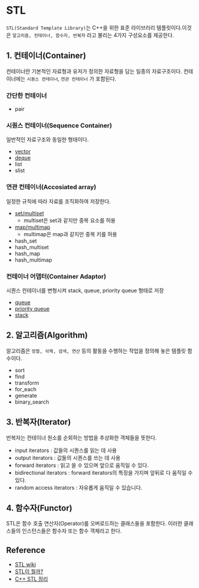 # STL
`STL(Standard Template Library)`는 C++을 위한 표준 라이브러리 템플릿이다.이것은 `알고리즘, 컨테이너, 함수자, 반복자` 라고 불리는 4가지 구성요소를 제공한다.

## 1. 컨테이너(Container)
컨테이너란 기본적인 자료형과 유저가 정의한 자료형을 담는 일종의 자료구조이다. 컨테이너에는 `시퀀스 컨테이너`, `연관 컨테이너` 가 포함된다. 

### 간단한 컨테이너
* pair

### 시퀀스 컨테이너(Sequence Container)
일반적인 자료구조와 동일한 형태이다.
* [vector](./vector.md) 
* [deque](./deque.md)
* list
* slist

### 연관 컨테이너(Accosiated array)
일정한 규칙에 따라 자료를 조직화하여 저장한다.
* [set/multiset](./set_multiset.md) 
    * multiset은 set과 같지만 중복 요소를 허용
* [map/multimap](./map_multimap.md) 
    * multimap은 map과 같지만 중복 키를 허용
* hash_set
* hash_multiset
* hash_map
* hash_multimap

### 컨테이너 어뎁터(Container Adaptor)
시퀀스 컨테이너를 변형시켜 stack, queue, priority queue 형태로 저장
* [queue](./queue.md)
* [priority queue](./priority_queue.md)
* [stack](./stack.md)

## 2. 알고리즘(Algorithm)
알고리즘은 `정렬, 삭제, 검색, 연산` 등의 활동을 수행하는 작업을 정의해 놓은 템플릿 함수이다.
* sort
* find
* transform
* for_each
* generate
* binary_search

## 3. 반복자(Iterator)
반복자는 컨테이너 원소를 순회하는 방법을 추상화한 객체들을 뜻한다.
* input iterators : 값들의 시퀀스를 읽는 데 사용
* output iterators : 값들의 시퀀스를 쓰는 데 사용
* forward iterators : 읽고 쓸 수 있으며 앞으로 움직일 수 있다.
* bidirectional iterators : forward iterators의 특징을 가지며 앞뒤로 다 움직일 수 있다.
* random access iterators : 자유롭게 움직일 수 있습니다.

## 4. 함수자(Functor)
STL은 함수 호출 연산자(Operator)를 오버로드하는 클래스들을 포함한다. 이러한 클래스들의 인스턴스들은 함수자 또는 함수 객체라고 한다.


## Reference
* [STL wiki](https://ko.wikipedia.org/wiki/%ED%91%9C%EC%A4%80_%ED%85%9C%ED%94%8C%EB%A6%BF_%EB%9D%BC%EC%9D%B4%EB%B8%8C%EB%9F%AC%EB%A6%AC)
* [STL이 뭘까?](https://ssocoit.tistory.com/24)
* [C++ STL 정리](https://daekyojeong.github.io/posts/languageCpp1/)
